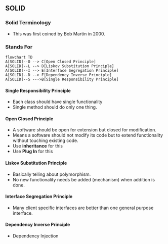 ## SOLID

### Solid Terminology
- This was first coined by Bob Martin in 2000.

### Stands For

```mermaid
flowchart TD
A[SOLID]--O --> C[Open Closed Principle]
A[SOLID]--L --> D[Liskov Substitution Principle]
A[SOLID]--I --> E[Interface Segregation Principle]
A[SOLID]--D --> F[Dependency Inverse Principle]
A[SOLID]--S --->B[Single Responsibility Principle]
```


#### Single Responsibility Principle 
- Each class should have single functionality
- Single method should do only one thing.

#### Open Closed Principle
- A software should be open for extension but closed for modification.
- Means a software should not modify its code but to extend functionality without touching existing code.
- Use **inheritance** for this 
- Use **Plug In** for this

#### Liskov Substitution Principle
- Basically telling about polymorphism.
- No new functionality needs be added (mechanism) when addition is done.

#### Interface Segregation Principle
- Many client specific interfaces are better than one general purpose interface.

#### Dependency Inverse Principle
- Dependency Injection